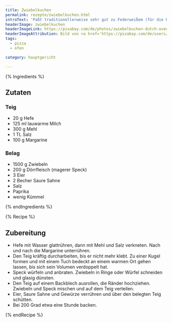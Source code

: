 ```yaml
---
title: Zwiebelkuchen
permalink: rezepte/zwiebelkuchen.html
introText: 'Paßt traditionellerweise sehr gut zu Federweißem (für die Pfälzer: Neuer Wein), kann man aber auch sonst während des Jahres essen.'
headerImage: zwiebelkuchen
headerImageLink: https://pixabay.com/de/photos/zwiebelkuchen-dutch-oven-quiche-4481524/
headerImageAttribution: Bild von <a href='https://pixabay.com/de/users/mhollaen-1228658/?utm_source=link-attribution&amp;utm_medium=referral&amp;utm_campaign=image&amp;utm_content=4481524'>mhollaen</a> auf <a href='https://pixabay.com/de/?utm_source=link-attribution&amp;utm_medium=referral&amp;utm_campaign=image&amp;utm_content=4481524'>Pixabay</a>
tags:
  - pizza
  - ofen

category: hauptgericht

---
```


{% Ingredients %}

## Zutaten

### Teig

- 20 g Hefe
- 125 ml lauwarme Milch
- 300 g Mehl
- 1 TL Salz
- 100 g Margarine

### Belag

- 1500 g Zwiebeln
- 200 g Dörrfleisch (magerer Speck)
- 3 Eier
- 2 Becher Saure Sahne
- Salz
- Paprika
- wenig Kümmel

{% endIngredients %}

{% Recipe %}

## Zubereitung

- Hefe mit Wasser glattrühren, dann mit Mehl und Salz verkneten. Nach und nach die Margarine unterrühren.
- Den Teig kräftig durcharbeiten, bis er nicht mehr klebt. Zu einer Kugel formen und mit einem Tuch bedeckt an einem warmen Ort gehen lassen, bis sich sein Volumen verdoppelt hat.
- Speck würfeln und anbraten. Zwiebeln in Ringe oder Würfel schneiden und glasig dünsten.
- Den Teig auf einem Backblech ausrollen, die Ränder hochziehen. Zwiebeln und Speck mischen und auf dem Teig verteilen.
- Eier, Saure Sahne und Gewürze verrühren und über den belegten Teig schütten.
- Bei 200 Grad etwa eine Stunde backen.

{% endRecipe %}
